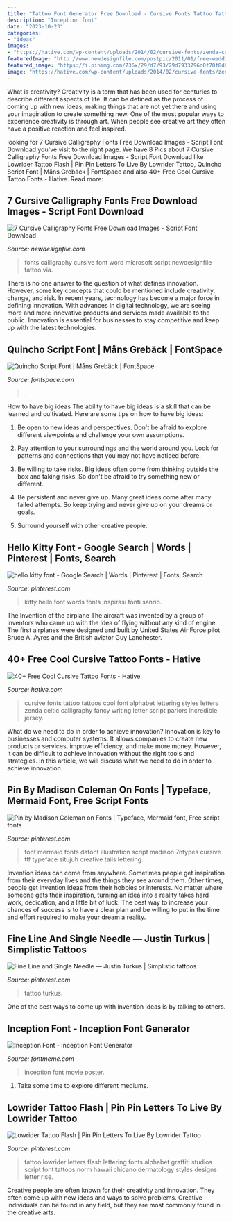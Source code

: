 ```yaml
---
title: "Tattoo Font Generator Free Download - Cursive Fonts Tattoo Tattoos Cool Font Alphabet Lettering Styles Letters Zenda Celtic Calligraphy Fancy Writing Letter Script Parlors Incredible Jersey"
description: "Inception font"
date: "2023-10-23"
categories:
- "ideas"
images:
- "https://hative.com/wp-content/uploads/2014/02/cursive-fonts/zenda-cursive-font-20.jpg"
featuredImage: "http://www.newdesignfile.com/postpic/2011/01/free-wedding-fonts_302277.jpg"
featured_image: "https://i.pinimg.com/736x/29/d7/93/29d7933796d0f78f8db182ca679fd847.jpg"
image: "https://hative.com/wp-content/uploads/2014/02/cursive-fonts/zenda-cursive-font-20.jpg"
---
```



What is creativity?
Creativity is a term that has been used for centuries to describe different aspects of life. It can be defined as the process of coming up with new ideas, making things that are not yet there and using your imagination to create something new. One of the most popular ways to experience creativity is through art. When people see creative art they often have a positive reaction and feel inspired.

	

		
looking for 7 Cursive Calligraphy Fonts Free Download Images - Script Font Download you've visit to the right page. We have 8 Pics about 7 Cursive Calligraphy Fonts Free Download Images - Script Font Download like Lowrider Tattoo Flash | Pin Pin Letters To Live By Lowrider Tattoo, Quincho Script Font | Måns Grebäck | FontSpace and also 40+ Free Cool Cursive Tattoo Fonts - Hative. Read more:
		
    
## 7 Cursive Calligraphy Fonts Free Download Images - Script Font Download

<img loading=lazy src="http://www.newdesignfile.com/postpic/2011/01/free-wedding-fonts_302277.jpg" onerror="this.onerror=null;this.src='https://tse4.mm.bing.net/th?id=OIP.WrHFhDvZ5QuMvEoSM9vsegHaM_&amp;pid=15.1';" alt="7 Cursive Calligraphy Fonts Free Download Images - Script Font Download">

_Source: newdesignfile.com_

>fonts calligraphy cursive font word microsoft script newdesignfile tattoo via. 

	

There is no one answer to the question of what defines innovation. However, some key concepts that could be mentioned include creativity, change, and risk. In recent years, technology has become a major force in defining innovation. With advances in digital technology, we are seeing more and more innovative products and services made available to the public. Innovation is essential for businesses to stay competitive and keep up with the latest technologies.

    
## Quincho Script Font | Måns Grebäck | FontSpace

<img loading=lazy src="https://img.fontspace.co/gallery/1200x800/5/7887653ae25a41e48cc9b7305969e4c1.png" onerror="this.onerror=null;this.src='https://tse4.mm.bing.net/th?id=OIP.10J4ksaQvGEM3GKinY6ucwHaE8&amp;pid=15.1';" alt="Quincho Script Font | Måns Grebäck | FontSpace">

_Source: fontspace.com_

>. 

	

How to have big ideas
The ability to have big ideas is a skill that can be learned and cultivated. Here are some tips on how to have big ideas:
1. Be open to new ideas and perspectives. Don't be afraid to explore different viewpoints and challenge your own assumptions.

2. Pay attention to your surroundings and the world around you. Look for patterns and connections that you may not have noticed before.

3. Be willing to take risks. Big ideas often come from thinking outside the box and taking risks. So don't be afraid to try something new or different.

4. Be persistent and never give up. Many great ideas come after many failed attempts. So keep trying and never give up on your dreams or goals.

5. Surround yourself with other creative people.

    
## Hello Kitty Font - Google Search | Words | Pinterest | Fonts, Search

<img loading=lazy src="https://s-media-cache-ak0.pinimg.com/736x/df/cb/ff/dfcbff40e2dc838d49f33a0aded4db37.jpg" onerror="this.onerror=null;this.src='https://tse3.mm.bing.net/th?id=OIP.jTXs9a7h4awlL-SorI5jagHaHa&amp;pid=15.1';" alt="hello kitty font - Google Search | Words | Pinterest | Fonts, Search">

_Source: pinterest.com_

>kitty hello font words fonts inspirasi fonti sanrio. 

	

The Invention of the airplane
The aircraft was invented by a group of inventors who came up with the idea of flying without any kind of engine. The first airplanes were designed and built by United States Air Force pilot Bruce A. Ayres and the British aviator Guy Lanchester.

    
## 40+ Free Cool Cursive Tattoo Fonts - Hative

<img loading=lazy src="https://hative.com/wp-content/uploads/2014/02/cursive-fonts/zenda-cursive-font-20.jpg" onerror="this.onerror=null;this.src='https://tse1.mm.bing.net/th?id=OIP.dOHhg8KVkBoNIp-xCxiq2wHaDt&amp;pid=15.1';" alt="40+ Free Cool Cursive Tattoo Fonts - Hative">

_Source: hative.com_

>cursive fonts tattoo tattoos cool font alphabet lettering styles letters zenda celtic calligraphy fancy writing letter script parlors incredible jersey. 

	

What do we need to do in order to achieve innovation?
Innovation is key to businesses and computer systems. It allows companies to create new products or services, improve efficiency, and make more money. However, it can be difficult to achieve innovation without the right tools and strategies. In this article, we will discuss what we need to do in order to achieve innovation.

    
## Pin By Madison Coleman On Fonts | Typeface, Mermaid Font, Free Script Fonts

<img loading=lazy src="https://i.pinimg.com/736x/29/d7/93/29d7933796d0f78f8db182ca679fd847.jpg" onerror="this.onerror=null;this.src='https://tse2.mm.bing.net/th?id=OIP.IzN0ND86u1nlE7tns0S5PAHaE7&amp;pid=15.1';" alt="Pin by Madison Coleman on Fonts | Typeface, Mermaid font, Free script fonts">

_Source: pinterest.com_

>font mermaid fonts dafont illustration script madison 7ntypes cursive ttf typeface situjuh creative tails lettering. 

	

Invention ideas can come from anywhere. Sometimes people get inspiration from their everyday lives and the things they see around them. Other times, people get invention ideas from their hobbies or interests. No matter where someone gets their inspiration, turning an idea into a reality takes hard work, dedication, and a little bit of luck. The best way to increase your chances of success is to have a clear plan and be willing to put in the time and effort required to make your dream a reality.

    
## Fine Line And Single Needle — Justin Turkus | Simplistic Tattoos

<img loading=lazy src="https://i.pinimg.com/originals/e2/44/df/e244df1e444882cc5848ed4a44fe4ecc.jpg" onerror="this.onerror=null;this.src='https://tse3.mm.bing.net/th?id=OIP.04lXjkWGZiVO4F14Wzo2ZgHaJ4&amp;pid=15.1';" alt="Fine Line and Single Needle — Justin Turkus | Simplistic tattoos">

_Source: pinterest.com_

>tattoo turkus. 

	

One of the best ways to come up with invention ideas is by talking to others.

    
## Inception Font - Inception Font Generator

<img loading=lazy src="https://fontmeme.com/images/Inception-Poster.jpg" onerror="this.onerror=null;this.src='https://tse3.mm.bing.net/th?id=OIP.5ahQvCLV3U5IkOoOEeO_XQHaLH&amp;pid=15.1';" alt="Inception Font - Inception Font Generator">

_Source: fontmeme.com_

>inception font movie poster. 

	

1. Take some time to explore different mediums.

    
## Lowrider Tattoo Flash | Pin Pin Letters To Live By Lowrider Tattoo

<img loading=lazy src="https://s-media-cache-ak0.pinimg.com/736x/80/bd/a6/80bda619076d27a1cd929a04eec2e532.jpg" onerror="this.onerror=null;this.src='https://tse2.mm.bing.net/th?id=OIP.p9HuGHvyxlB-dW3vgILfRwHaKF&amp;pid=15.1';" alt="Lowrider Tattoo Flash | Pin Pin Letters To Live By Lowrider Tattoo">

_Source: pinterest.com_

>tattoo lowrider letters flash lettering fonts alphabet graffiti studios script font tattoos norm hawaii chicano dermatology styles designs letter rise. 

	

Creative people are often known for their creativity and innovation. They often come up with new ideas and ways to solve problems. Creative individuals can be found in any field, but they are most commonly found in the creative arts.

